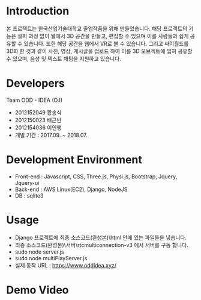 # Introduction
본 프로젝트는 한국산업기술대학교 졸업작품을 위해 만들었습니다.
해당 프로젝트의 기능은 설치 과정 없이 웹에서 3D 공간을 만들고, 편집할 수 있으며
이를 사람들과 쉽게 공유할 수 있습니다. 또한 해당 공간을 웹에서 VR로 볼 수 있습니다.
그리고 싸이월드를 3D화 한 것과 같이 사진, 영상, 게시글을 업로드 하여 이를
3D 오브젝트에 입혀 공유할 수 있으며, 음성 및 텍스트 채팅을 지원하고 있습니다.

# Developers
Team ODD - IDEA (O.I)
 - 2012152049 황송식
 - 2012150023 배근빈
 - 2012154036 이인행
 - 개발 기간 : 2017.09. ~ 2018.07.
 
# Development Environment
- Front-end : Javascript, CSS, Three.js, Physi.js, Bootstrap, Jquery, Jquery-ui
- Back-end : AWS Linux(EC2), Django, NodeJS
- DB : sqlite3

# Usage
- Django 프로젝트에 최종 소스코드(완성본)\html 안에 있는 파일들을 넣습니다.
- 최종 소스코드(완성본)\서버\rtcmulticonnection-v3 에서 서버를 구동 합니다.
- sudo node server.js
- sudo node multiPlayServer.js
- 실제 동작 URL : https://www.oddidea.xyz/

# Demo Video
